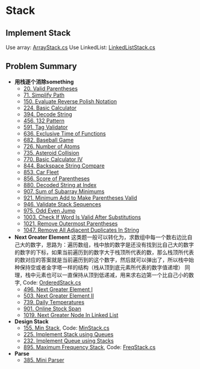 # Stack
## Implement Stack
Use array: [ArrayStack.cs](https://github.com/Sophie1797/AlgorithmLearningNote/blob/master/src/AlgorithmNote/AlgorithmNote/Stack/ArrayStack.cs)
Use LinkedList: [LinkedListStack.cs](https://github.com/Sophie1797/AlgorithmLearningNote/blob/master/src/AlgorithmNote/AlgorithmNote/Stack/LinkedListStack.cs)
## Problem Summary
* **用栈逐个消除something**
    * [20. Valid Parentheses](https://leetcode.com/problems/valid-parentheses/)
    * [71. Simplify Path](https://leetcode.com/problems/simplify-path/)
    * [150. Evaluate Reverse Polish Notation](https://leetcode.com/problems/evaluate-reverse-polish-notation/)
    * [224. Basic Calculator](https://leetcode.com/problems/basic-calculator/)
    * [394. Decode String](https://leetcode.com/problems/decode-string/)
    * [456. 132 Pattern](https://leetcode.com/problems/132-pattern/)
    * [591. Tag Validator](https://leetcode.com/problems/tag-validator/)
    * [636. Exclusive Time of Functions](https://leetcode.com/problems/exclusive-time-of-functions/)
    * [682. Baseball Game](https://leetcode.com/problems/baseball-game/)
    * [726. Number of Atoms](https://leetcode.com/problems/number-of-atoms/)
    * [735. Asteroid Collision](https://leetcode.com/problems/asteroid-collision/)
    * [770. Basic Calculator IV](https://leetcode.com/problems/basic-calculator-iv/)
    * [844. Backspace String Compare](https://leetcode.com/problems/backspace-string-compare/)
    * [853. Car Fleet](https://leetcode.com/problems/car-fleet/)
    * [856. Score of Parentheses](https://leetcode.com/problems/score-of-parentheses/)
    * [880. Decoded String at Index](https://leetcode.com/problems/decoded-string-at-index/)
    * [907. Sum of Subarray Minimums](https://leetcode.com/problems/sum-of-subarray-minimums/)
    * [921. Minimum Add to Make Parentheses Valid](https://leetcode.com/problems/minimum-add-to-make-parentheses-valid/)
    * [946. Validate Stack Sequences](https://leetcode.com/problems/validate-stack-sequences/)
    * [975. Odd Even Jump](https://leetcode.com/problems/odd-even-jump/)
    * [1003. Check If Word Is Valid After Substitutions](https://leetcode.com/problems/check-if-word-is-valid-after-substitutions/)
    * [1021. Remove Outermost Parentheses](https://leetcode.com/problems/remove-outermost-parentheses/)
    * [1047. Remove All Adjacent Duplicates In String](https://leetcode.com/problems/remove-all-adjacent-duplicates-in-string/)
* **Next Greater Element**
    这类题一般可以转化为，求数组中每一个数右边比自己大的数字，思路为：遍历数组，栈中放的数字是还没有找到比自己大的数字的数字的下标，如果当前遍历到的数字大于栈顶所代表的数，那么栈顶所代表的数对应的答案就是当前遍历到的这个数字，然后就可以弹出了，所以栈中始种保持空或者金字塔一样的结构（栈从顶到底元素所代表的数字值递增）
    同理，栈中元素也可以一直保持从顶到低递减，用来求右边第一个比自己小的数字, Code: [OrderedStack.cs](https://github.com/Sophie1797/AlgorithmLearningNote/blob/master/src/AlgorithmNote/AlgorithmNote/Stack/OrderedStack.cs)
    * [496. Next Greater Element I](https://leetcode.com/problems/next-greater-element-i/)
    * [503. Next Greater Element II](https://leetcode.com/problems/next-greater-element-ii/)
    * [739. Daily Temperatures](https://leetcode.com/problems/daily-temperatures/)
    * [901. Online Stock Span](https://leetcode.com/problems/online-stock-span/)
    * [1019. Next Greater Node In Linked List](https://leetcode.com/problems/next-greater-node-in-linked-list/)
* **Design Stack**
    * [155. Min Stack](https://leetcode.com/problems/min-stack/), Code: [MinStack.cs](https://github.com/Sophie1797/AlgorithmLearningNote/blob/master/src/AlgorithmNote/AlgorithmNote/Stack/MinStack.cs)
    * [225. Implement Stack using Queues](https://leetcode.com/problems/implement-stack-using-queues/)
    * [232. Implement Queue using Stacks](https://leetcode.com/problems/implement-queue-using-stacks/)
    * [895. Maximum Frequency Stack](https://leetcode.com/problems/maximum-frequency-stack/), Code: [FreqStack.cs](https://github.com/Sophie1797/AlgorithmLearningNote/blob/master/src/AlgorithmNote/AlgorithmNote/Stack/FreqStack.cs)
* **Parse**
    * [385. Mini Parser](https://leetcode.com/problems/mini-parser/)

